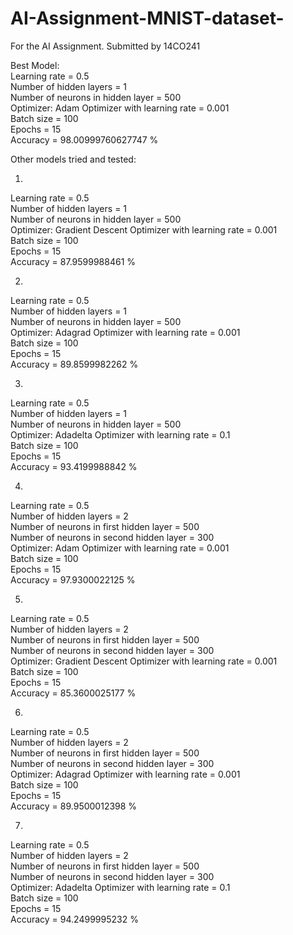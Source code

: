 # AI-Assignment-MNIST-dataset-
For the AI Assignment. Submitted by 14CO241

Best Model:  
Learning rate = 0.5  
Number of hidden layers = 1  
Number of neurons in hidden layer = 500  
Optimizer: Adam Optimizer with learning rate = 0.001  
Batch size = 100  
Epochs = 15  
Accuracy = 98.00999760627747 %  


Other models tried and tested:

1)  
Learning rate = 0.5  
Number of hidden layers = 1  
Number of neurons in hidden layer = 500  
Optimizer: Gradient Descent Optimizer with learning rate = 0.001  
Batch size = 100  
Epochs = 15  
Accuracy =  87.9599988461 %  


2)  
Learning rate = 0.5  
Number of hidden layers = 1  
Number of neurons in hidden layer = 500  
Optimizer: Adagrad Optimizer with learning rate = 0.001  
Batch size = 100  
Epochs = 15  
Accuracy = 89.8599982262 %  


3)  
Learning rate = 0.5  
Number of hidden layers = 1  
Number of neurons in hidden layer = 500  
Optimizer: Adadelta Optimizer with learning rate = 0.1  
Batch size = 100  
Epochs = 15  
Accuracy = 93.4199988842 %  


4)  
Learning rate = 0.5  
Number of hidden layers = 2  
Number of neurons in first hidden layer = 500  
Number of neurons in second hidden layer = 300  
Optimizer: Adam Optimizer with learning rate = 0.001  
Batch size = 100  
Epochs = 15  
Accuracy = 97.9300022125 %  


5)  
Learning rate = 0.5  
Number of hidden layers = 2  
Number of neurons in first hidden layer = 500  
Number of neurons in second hidden layer = 300  
Optimizer: Gradient Descent Optimizer with learning rate = 0.001  
Batch size = 100  
Epochs = 15  
Accuracy = 85.3600025177 %  


6)  
Learning rate = 0.5    
Number of hidden layers = 2  
Number of neurons in first hidden layer = 500  
Number of neurons in second hidden layer = 300  
Optimizer: Adagrad Optimizer with learning rate = 0.001  
Batch size = 100  
Epochs = 15  
Accuracy = 89.9500012398 %  


7)  
Learning rate = 0.5  
Number of hidden layers = 2  
Number of neurons in first hidden layer = 500  
Number of neurons in second hidden layer = 300  
Optimizer: Adadelta Optimizer with learning rate = 0.1  
Batch size = 100  
Epochs = 15  
Accuracy = 94.2499995232 %
